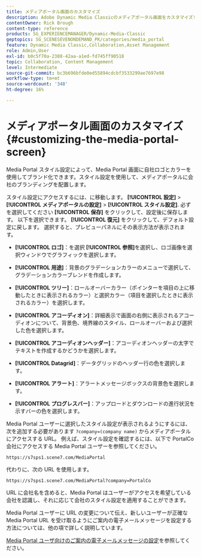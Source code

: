 ```yaml
---
title: メディアポータル画面のカスタマイズ
description: Adobe Dynamic Media Classicのメディアポータル画面をカスタマイズする方法について説明します。
contentOwner: Rick Brough
content-type: reference
products: SG_EXPERIENCEMANAGER/Dynamic-Media-Classic
geptopics: SG_SCENESEVENONDEMAND_PK/categories/media_portal
feature: Dynamic Media Classic,Collaboration,Asset Management
role: Admin,User
exl-id: b0c5f70a-2388-42aa-a1ed-fd745ff90518
topic: Collaboration, Content Management
level: Intermediate
source-git-commit: bc3b696bfde0ed55894cdcbf3533299ae7697e98
workflow-type: tm+mt
source-wordcount: '348'
ht-degree: 16%

---
```


# メディアポータル画面のカスタマイズ{#customizing-the-media-portal-screen}

Media Portal スタイル設定によって、Media Portal 画面に自社ロゴとカラーを使用してブランド化できます。スタイル設定を使用して、メディアポータルに会社のブランディングを配置します。

スタイル設定にアクセスするには、に移動します。 **[!UICONTROL 設定]** > **[!UICONTROL メディアポータルの設定]** > **[!UICONTROL スタイル設定]**. 必ずを選択してください **[!UICONTROL 保存]** をクリックして、設定後に保存します。 以下を選択できます。 **[!UICONTROL 復元]** をクリックして、デフォルト設定に戻します。 選択すると、プレビューパネルにその表示方法が表示されます。

* **[!UICONTROL ロゴ]**：を選択 **[!UICONTROL 参照]**&#x200B;を選択し、ロゴ画像を選択ウィンドウでグラフィックを選択します。

* **[!UICONTROL 用途]**：背景のグラデーションカラーのメニューで選択して、グラデーションカラーブレンドを作成します。

* **[!UICONTROL ツリー]**：ロールオーバーカラー（ポインターを項目の上に移動したときに表示されるカラー）と選択カラー（項目を選択したときに表示されるカラー）を選択します。

* **[!UICONTROL アコーディオン]**：詳細表示で画面の右側に表示されるアコーディオンについて、背景色、境界線のスタイル、ロールオーバーおよび選択した色を選択します。

* **[!UICONTROL アコーディオンヘッダー]**：アコーディオンヘッダーの太字でテキストを作成するかどうかを選択します。

* **[!UICONTROL Datagrid]**：データグリッドのヘッダー行の色を選択します。

* **[!UICONTROL アラート]**：アラートメッセージボックスの背景色を選択します。

* **[!UICONTROL プログレスバー]**：アップロードとダウンロードの進行状況を示すバーの色を選択します。

Media Portal ユーザーに選択したスタイル設定が表示されるようにするには、次を追加する必要があります `?company=(company name)` からメディアポータルにアクセスする URL。 例えば、スタイル設定を確認するには、以下で PortalCo 会社にアクセスする Media Portal ユーザーを参照してください。

`https://s7sps1.scene7.com/MediaPortal`

代わりに、次の URL を使用します。

`https://s7sps1.scene7.com/MediaPortal?company=PortalCo`

URL に会社名を含めると、Media Portal はユーザーがアクセスを希望している会社を認識し、それに応じて会社のスタイル設定を適用することができます。

Media Portal ユーザーに URL の変更について伝え、新しいユーザーが正確な Media Portal URL を受け取るようにご案内の電子メールメッセージを設定する方法については、他の項で詳しく説明しています。

[Media Portal ユーザ向けのご案内の電子メールメッセージの設定](adding-media-portal-users.md#setting_up_the_welcome_e_mail_message_for_media_portal_users)を参照してください。
